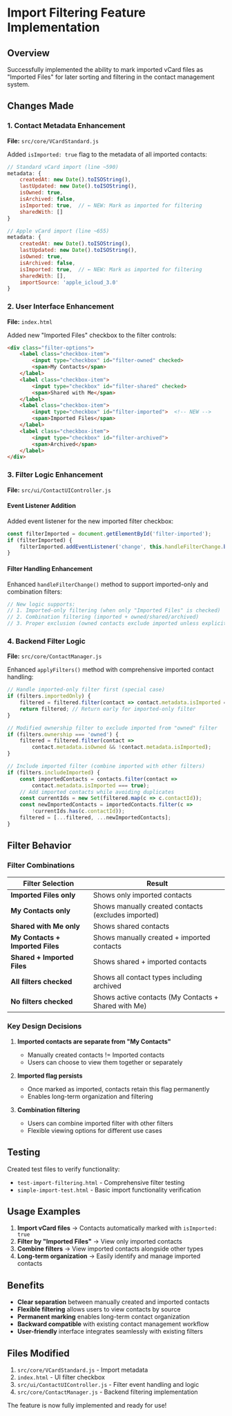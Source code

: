 # Import Filtering Feature Implementation

## Overview
Successfully implemented the ability to mark imported vCard files as "Imported Files" for later sorting and filtering in the contact management system.

## Changes Made

### 1. Contact Metadata Enhancement
**File:** `src/core/VCardStandard.js`

Added `isImported: true` flag to the metadata of all imported contacts:

```javascript
// Standard vCard import (line ~590)
metadata: {
    createdAt: new Date().toISOString(),
    lastUpdated: new Date().toISOString(),
    isOwned: true,
    isArchived: false,
    isImported: true,  // ← NEW: Mark as imported for filtering
    sharedWith: []
}

// Apple vCard import (line ~655)
metadata: {
    createdAt: new Date().toISOString(),
    lastUpdated: new Date().toISOString(),
    isOwned: true,
    isArchived: false,
    isImported: true,  // ← NEW: Mark as imported for filtering
    sharedWith: [],
    importSource: 'apple_icloud_3.0'
}
```

### 2. User Interface Enhancement
**File:** `index.html`

Added new "Imported Files" checkbox to the filter controls:

```html
<div class="filter-options">
    <label class="checkbox-item">
        <input type="checkbox" id="filter-owned" checked>
        <span>My Contacts</span>
    </label>
    <label class="checkbox-item">
        <input type="checkbox" id="filter-shared" checked>
        <span>Shared with Me</span>
    </label>
    <label class="checkbox-item">
        <input type="checkbox" id="filter-imported">  <!-- NEW -->
        <span>Imported Files</span>
    </label>
    <label class="checkbox-item">
        <input type="checkbox" id="filter-archived">
        <span>Archived</span>
    </label>
</div>
```

### 3. Filter Logic Enhancement
**File:** `src/ui/ContactUIController.js`

#### Event Listener Addition
Added event listener for the new imported filter checkbox:

```javascript
const filterImported = document.getElementById('filter-imported');
if (filterImported) {
    filterImported.addEventListener('change', this.handleFilterChange.bind(this));
}
```

#### Filter Handling Enhancement
Enhanced `handleFilterChange()` method to support imported-only and combination filters:

```javascript
// New logic supports:
// 1. Imported-only filtering (when only "Imported Files" is checked)
// 2. Combination filtering (imported + owned/shared/archived)
// 3. Proper exclusion (owned contacts exclude imported unless explicitly included)
```

### 4. Backend Filter Logic
**File:** `src/core/ContactManager.js`

Enhanced `applyFilters()` method with comprehensive imported contact handling:

```javascript
// Handle imported-only filter first (special case)
if (filters.importedOnly) {
    filtered = filtered.filter(contact => contact.metadata.isImported === true);
    return filtered; // Return early for imported-only filter
}

// Modified ownership filter to exclude imported from "owned" filter
if (filters.ownership === 'owned') {
    filtered = filtered.filter(contact => 
        contact.metadata.isOwned && !contact.metadata.isImported);
}

// Include imported filter (combine imported with other filters)
if (filters.includeImported) {
    const importedContacts = contacts.filter(contact => 
        contact.metadata.isImported === true);
    // Add imported contacts while avoiding duplicates
    const currentIds = new Set(filtered.map(c => c.contactId));
    const newImportedContacts = importedContacts.filter(c => 
        !currentIds.has(c.contactId));
    filtered = [...filtered, ...newImportedContacts];
}
```

## Filter Behavior

### Filter Combinations

| Filter Selection | Result |
|------------------|--------|
| **Imported Files only** | Shows only imported contacts |
| **My Contacts only** | Shows manually created contacts (excludes imported) |
| **Shared with Me only** | Shows shared contacts |
| **My Contacts + Imported Files** | Shows manually created + imported contacts |
| **Shared + Imported Files** | Shows shared + imported contacts |
| **All filters checked** | Shows all contact types including archived |
| **No filters checked** | Shows active contacts (My Contacts + Shared with Me) |

### Key Design Decisions

1. **Imported contacts are separate from "My Contacts"**
   - Manually created contacts != Imported contacts
   - Users can choose to view them together or separately

2. **Imported flag persists**
   - Once marked as imported, contacts retain this flag permanently
   - Enables long-term organization and filtering

3. **Combination filtering**
   - Users can combine imported filter with other filters
   - Flexible viewing options for different use cases

## Testing

Created test files to verify functionality:
- `test-import-filtering.html` - Comprehensive filter testing
- `simple-import-test.html` - Basic import functionality verification

## Usage Examples

1. **Import vCard files** → Contacts automatically marked with `isImported: true`
2. **Filter by "Imported Files"** → View only imported contacts
3. **Combine filters** → View imported contacts alongside other types
4. **Long-term organization** → Easily identify and manage imported contacts

## Benefits

- **Clear separation** between manually created and imported contacts
- **Flexible filtering** allows users to view contacts by source
- **Permanent marking** enables long-term contact organization
- **Backward compatible** with existing contact management workflow
- **User-friendly** interface integrates seamlessly with existing filters

## Files Modified

1. `src/core/VCardStandard.js` - Import metadata
2. `index.html` - UI filter checkbox
3. `src/ui/ContactUIController.js` - Filter event handling and logic
4. `src/core/ContactManager.js` - Backend filtering implementation

The feature is now fully implemented and ready for use!
